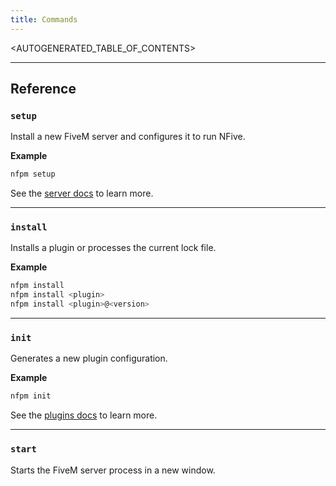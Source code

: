```yaml
---
title: Commands
---
```


<AUTOGENERATED_TABLE_OF_CONTENTS>

---

## Reference

### `setup`

Install a new FiveM server and configures it to run NFive.

**Example**

```bash
nfpm setup
```

See the [server docs](server/server) to learn more.

---

### `install`

Installs a plugin or processes the current lock file.

**Example**

```bash
nfpm install
nfpm install <plugin>
nfpm install <plugin>@<version>
```

---

### `init`

Generates a new plugin configuration.

**Example**

```bash
nfpm init
```

See the [plugins docs](plugins/plugins) to learn more.

---

### `start`

Starts the FiveM server process in a new window.
